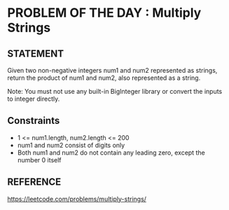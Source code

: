 # PROBLEM OF THE DAY : Multiply Strings

## STATEMENT 

Given two non-negative integers num1 and num2 represented as strings, return the product of num1 and num2, also represented as a string.<br>

Note: You must not use any built-in BigInteger library or convert the inputs to integer directly.

## Constraints

* 1 <= num1.length, num2.length <= 200
* num1 and num2 consist of digits only
* Both num1 and num2 do not contain any leading zero, except the number 0 itself


## REFERENCE

https://leetcode.com/problems/multiply-strings/